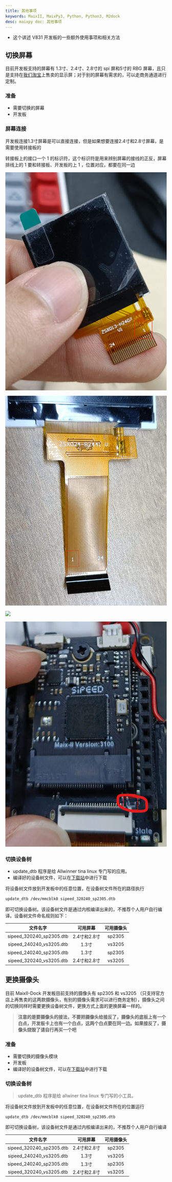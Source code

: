 ```yaml
---
title: 其他事项
keywords: MaixII, MaixPy3, Python, Python3, M2dock
desc: maixpy doc: 其他事项
---
```


- 这个讲述 V831 开发板的一些额外使用事项和相关方法

## 切换屏幕

目前开发板支持的屏幕有 1.3寸、2.4寸、2.8寸的 spi 屏和5寸的 RBG 屏幕，且只是支持在[我们淘宝](https://sipeed.taobao.com/)上售卖的显示屏；对于别的屏幕有需求的，可以走商务通道进行定制。

### 准备

- 需要切换的屏幕
- 开发板

### 屏幕连接

开发板连接1.3寸屏幕是可以直接连接，但是如果想要连接2.4寸和2.8寸屏幕，是需要使用转接板的

转接板上的接口一个 1 的标识符，这个标识符是用来辨别屏幕的接线的正反，屏幕排线上的 1 要和转接板、开发板的上 1 ，位置对应，都要在同一边

![](./asserts/other/1.3.png)

![](./asserts/other/2.4.jpg)

![](./asserts/other/change.jpg)

![](./asserts/other/V831.jpg)

### 切换设备树

- update_dtb 程序是给 Allwinner tina linux 专门写的应用。
- 编译好的设备树文件，可以在[下载站](https://dl.sipeed.com/shareURL/MaixII/MaixII-Dock/SDK/Toolchain)中进行下载

将设备树文件放到开发板中的任意位置，在设备树文件所在的路径执行

```bash
update_dtb /dev/mmcblk0 sipeed_320240_sp2305.dtb
```

即可切换设备树。该设备树文件是通过内核编译出来的，不推荐个人用户自行编译。设备树文件命名规则如下：

| 文件名字 | 可用屏幕 | 可用摄像头 |
| :----: | :----: | :---: |
| sipeed_320240_sp2305.dtb | 2.4寸和2.8寸 | sp2305 |
| sipeed_240240_vs3205.dtb | 1.3寸 |vs3205 |
| sipeed_240240_sp2305.dtb | 1.3寸 |sp2305 |
| sipeed_320240_vs3205.dtb | 2.4寸和2.8寸 |vs3205 |

## 更换摄像头

目前 MaixII-Dock 开发板目前支持的摄像头有 sp2305 和 vs3205 （只支持官方店上再售卖的这两款摄像头，有别的摄像头需求可以进行商务定制），摄像头之间的切换同样时需要更换设备树文件，更换方式上面的更换屏幕一样的。

> **注意的是要摄像头的接法，不要把摄像头给接反了，摄像头的底板上有一个白点，开发板卡上也有一个白点，这两个白点要在同一边。如果接反了，摄像头烧毁了请自行再买一个吧**

### 准备

- 需要切换的摄像头模块
- 开发板
- 编译好的设备树文件，可以在[下载站](https://dl.sipeed.com/shareURL/MaixII/MaixII-Dock/SDK/Toolchain)中进行下载

### 切换设备树

> update_dtb 程序是给 allwiner tina linux 专门写的小工具。

将设备树文件放到开发板中的任意位置，在设备树文件所在的位置运行

    update_dtb /dev/mmcblk0 sipeed_320240_sp2305.dtb

即可切换设备树，该设备树文件是通过内核编译出来的，不推荐个人用户自行编译

| 文件名字 | 可用屏幕 | 可用摄像头 |
| :----: | :----: | :---: |
| sipeed_320240_sp2305.dtb | 2.4寸和2.8寸 | sp2305 |
| sipeed_240240_vs3205.dtb | 1.3寸 |vs3205 |
| sipeed_240240_sp2305.dtb | 1.3寸 |sp2305 |
| sipeed_320240_vs3205.dtb | 2.4寸和2.8寸 |vs3205 |